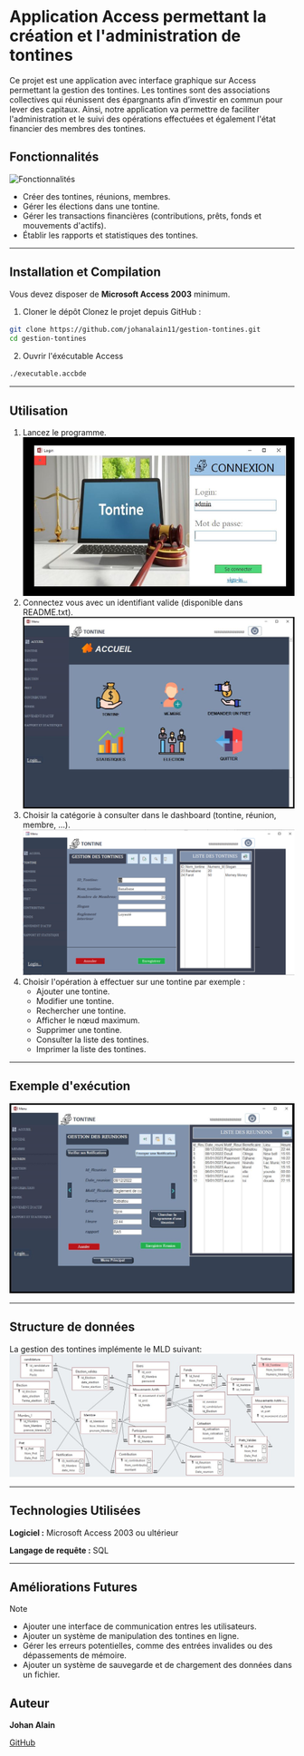 
# Application Access permettant la création et l'administration de tontines
Ce projet est une application avec interface graphique sur Access permettant la gestion des tontines. Les tontines sont des associations collectives qui réunissent des épargnants afin d’investir en commun pour lever des capitaux. Ainsi, notre application va permettre de faciliter l'administration et le suivi des opérations effectuées et également l'état financier des  membres des tontines.

## Fonctionnalités

![Fonctionnalités](./fonctionnalites.png "Gestion des tontines")

- Créer des tontines, réunions, membres.
- Gérer les élections dans une tontine.
- Gérer les transactions financières (contributions, prêts, fonds et mouvements d'actifs).
- Établir les rapports et statistiques des tontines.

---
## Installation et Compilation
Vous devez disposer de **Microsoft Access  2003** minimum.

1. Cloner le dépôt
Clonez le projet depuis GitHub :
```sh
git clone https://github.com/johanalain11/gestion-tontines.git
cd gestion-tontines
```
2. Ouvrir l'éxécutable Access
```sh
./executable.accbde
```

---
## Utilisation
1. Lancez le programme.
![Login](./login.JPG "Fenêtre de connexion")
2. Connectez vous avec un identifiant valide (disponible dans README.txt).
![Dashboard](./accueil.JPG "Page d'accueil")
3. Choisir la catégorie à consulter dans le dashboard (tontine, réunion, membre, ...).
![Tontine](./tontine.png "Gestion des tontines")
4. Choisir l'opération à effectuer sur une tontine par exemple :
    * Ajouter une tontine.
    * Modifier une tontine.
    * Rechercher une tontine.
    * Afficher le nœud maximum.
    * Supprimer une tontine.
    * Consulter la liste des tontines.
    * Imprimer la liste des tontines.

---
## Exemple d'exécution
![Exemple d'exécution](./reunion.JPG "Enregistrement d'une réunion")

---
## Structure de données
La gestion des tontines implémente le MLD suivant:
![MLD](./mld.jpg "Modèle logique des données")

---
## Technologies Utilisées
**Logiciel :** Microsoft Access 2003 ou ultérieur

**Langage de requête :** SQL 

---
## Améliorations Futures
>[!NOTE]
>
>* Ajouter une interface de communication entres les utilisateurs.
>* Ajouter un système de manipulation des tontines en ligne.
>* Gérer les erreurs potentielles, comme des entrées invalides ou des dépassements de mémoire.
>* Ajouter un système de sauvegarde et de chargement des données dans un fichier.

## Auteur
**Johan Alain**

[GitHub](https://github.com/johanalain11/)

